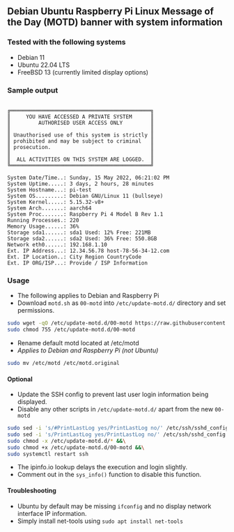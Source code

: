 ## Debian Ubuntu Raspberry Pi Linux Message of the Day (MOTD) banner with system information

### Tested with the following systems
* Debian 11
* Ubuntu 22.04 LTS
* FreeBSD 13 (currently limited display options)

### Sample output
```terminal

╔═════════════════════════════════════════════╗
║     YOU HAVE ACCESSED A PRIVATE SYSTEM      ║
║         AUTHORISED USER ACCESS ONLY         ║
║                                             ║
║ Unauthorised use of this system is strictly ║
║ prohibited and may be subject to criminal   ║
║ prosecution.                                ║
║                                             ║
║  ALL ACTIVITIES ON THIS SYSTEM ARE LOGGED.  ║
╚═════════════════════════════════════════════╝

System Date/Time..: Sunday, 15 May 2022, 06:21:02 PM
System Uptime.....: 3 days, 2 hours, 28 minutes
System Hostname...: pi-test
System OS.........: Debian GNU/Linux 11 (bullseye)
System Kernel.....: 5.15.32-v8+
System Arch.......: aarch64
System Proc.......: Raspberry Pi 4 Model B Rev 1.1
Running Processes.: 220
Memory Usage......: 36%
Storage sda1......: sda1 Used: 12% Free: 221MB
Storage sda2......: sda2 Used: 36% Free: 550.8GB
Network eth0......: 192.168.1.10
Ext. IP Address...: 12.34.56.78 host-78-56-34-12.com
Ext. IP Location..: City Region CountryCode
Ext. IP ORG/ISP...: Provide / ISP Information

```


### Usage
* The following applies to Debian and Raspberry Pi
* Download `motd.sh` as `00-motd` into `/etc/update-motd.d/` directory and set permissions.
```sh
sudo wget -qO /etc/update-motd.d/00-motd https://raw.githubusercontent.com/bradsec/motd/main/motd.sh &&\
sudo chmod 755 /etc/update-motd.d/00-motd
```

* Rename default motd located at /etc/motd
* *Applies to Debian and Raspberry Pi (not Ubuntu)* 
```sh
sudo mv /etc/motd /etc/motd.original
```

#### Optional
* Update the SSH config to prevent last user login information being displayed.
* Disable any other scripts in `/etc/update-motd.d/` apart from the new `00-motd`  
```sh
sudo sed -i 's/#PrintLastLog yes/PrintLastLog no/' /etc/ssh/sshd_config &&\
sudo sed -i 's/PrintLastLog yes/PrintLastLog no/' /etc/ssh/sshd_config &&\
sudo chmod -x /etc/update-motd.d/* &&\
sudo chmod +x /etc/update-motd.d/00-motd &&\
sudo systemctl restart ssh
```
* The ipinfo.io lookup delays the execution and login slightly.
* Comment out in the `sys_info()` function to disable this function.


#### Troubleshooting
* Ubuntu by default may be missing `ifconfig` and no display network interface IP information.
* Simply install net-tools using `sudo apt install net-tools`  

